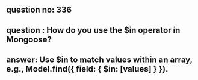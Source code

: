 
      
## question no: 336

## question : How do you use the $in operator in Mongoose?

## answer: Use $in to match values within an array, e.g., Model.find({ field: { $in: [values] } }).
      
